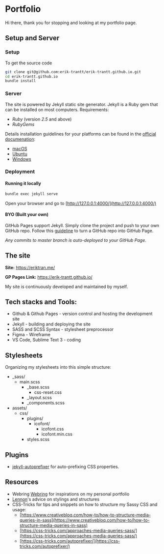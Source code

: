 # Portfolio
Hi there, thank you for stopping and looking at my portfolio page.

## Setup and Server
### Setup
To get the source code
``` bash
git clone git@github.com:erik-trantt/erik-trantt.github.io.git
cd erik-trantt.github.io
bundle install
```
### Server
The site is powered by Jekyll static site generator.
Jekyll is a Ruby gem that can be installed on most computers.
Requirements:
- *Ruby* (version *2.5* and above)
- *RubyGems*

Details installation guidelines for your platforms can be found in the [official documenation](https://jekyllrb.com/docs/installation/):
- [macOS](https://jekyllrb.com/docs/installation/macos/)
- [Ubuntu](https://jekyllrb.com/docs/installation/ubuntu/)
- [Windows](https://jekyllrb.com/docs/installation/windows/)

### Deployment
#### Running it locally
``` bash
bundle exec jekyll serve
```
Open your browser and go to [http://127.0.0.1:4000/](http://127.0.0.1:4000/)

#### BYO (Built your own)
GitHub Pages support Jekyll. Simply clone the project and push to your own GitHub repo.
Follow this [guideline](https://guides.github.com/features/pages/) to turn a GitHub repo into GitHub Page.

*Any commits to master branch is auto-deployed to your GitHub Page.*

## The site
**Site:** https://eriktran.me/

**GP Pages Link:** https://erik-trantt.github.io/

My site is continuously developed and maintained by myself.

## Tech stacks and Tools:
- Github & Github Pages - version control and hosting the development site
- Jekyll - building and deploying the site
- SASS and SCSS Syntax - stylesheet preprocessor
- Figma - Wireframe
- VS Code, Sublime Text 3 - coding

## Stylesheets
Organizing my stylesheets into this simple structure: 
- _sass/
  - main.scss
    - _base.scss
      - css-reset.css
    - _layout.scss
    - _components.scss
- assets/
  - css/
    - plugins/
      - icofont/
        - icofont.css
        - icofont.min.css
    - styles.scss

## Plugins
- [jekyll-autoprefixer](https://github.com/vwochnik/jekyll-autoprefixer) for auto-prefixing CSS properties.

## Resources
- Webring [Webring](https://webring.xxiivv.com/#random) for inspirations on my personal portfolio
- [Lennon](https://lennonzf.me)'s advice on stylings and structures
- CSS-Tricks for tips and snippets on how to structure my Sassy CSS and usage:
  - [https://www.creativebloq.com/how-to/how-to-structure-media-queries-in-sass](https://www.creativebloq.com/how-to/how-to-structure-media-queries-in-sass)
  - [https://css-tricks.com/approaches-media-queries-sass/](https://css-tricks.com/approaches-media-queries-sass/)
  - [https://css-tricks.com/autoprefixer/](https://css-tricks.com/autoprefixer/)
